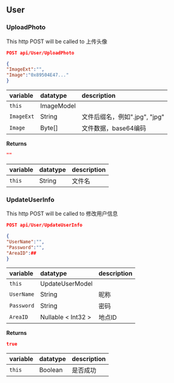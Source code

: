 
## User

### UploadPhoto

This http POST will be called to 上传头像

```json
POST api/User/UploadPhoto
```

```json
{
"ImageExt":"",
"Image":"0x89504E47..."
}
```

variable | datatype | description
:--------|:-----------|:-----------
`this` | ImageModel | 
`ImageExt` | String | 文件后缀名，例如".jpg", "jpg"
`Image` | Byte[] | 文件数据，base64编码


**Returns**

```json
""
```

variable | datatype | description
:--------|:-----------|:-----------
`this` | String | 文件名


### UpdateUserInfo

This http POST will be called to 修改用户信息

```json
POST api/User/UpdateUserInfo
```

```json
{
"UserName":"",
"Password":"",
"AreaID":##
}
```

variable | datatype | description
:--------|:-----------|:-----------
`this` | UpdateUserModel | 
`UserName` | String | 昵称
`Password` | String | 密码
`AreaID` | Nullable < Int32 >  | 地点ID


**Returns**

```json
true
```

variable | datatype | description
:--------|:-----------|:-----------
`this` | Boolean | 是否成功
